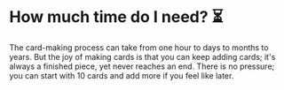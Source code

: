 How much time do I need? :hourglass_flowing_sand:
========

The card-making process can take from one hour to days to months to years. But the joy of making cards is that you can keep adding cards; it's always a finished piece, yet never reaches an end. There is no pressure; you can start with 10 cards and add more if you feel like later.

